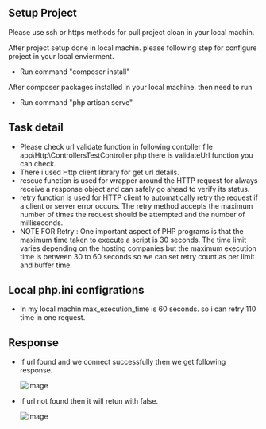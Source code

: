 ## Setup Project

Please use ssh or https methods for pull project cloan in your local machin.

After project setup done in local machin. please following step for configure project in your local envierment.

- Run command "composer install"

After composer packages installed in your local machine. then need to run 

- Run command "php artisan serve"

## Task detail

- Please check url validate function in following contoller file app\Http\ControllersTestController.php there is validateUrl function you can check.
- There i used Http client library for get url details.
- rescue function is used for wrapper around the HTTP request for always receive a response object and can safely go ahead to verify its status.
- retry function is used for HTTP client to automatically retry the request if a client or server error occurs.  The retry method accepts the maximum number of times the request should be attempted and the number of milliseconds.
- NOTE FOR Retry : One important aspect of PHP programs is that the maximum time taken to execute a script is 30 seconds. The time limit varies depending on the hosting companies but the maximum execution time is between 30 to 60 seconds so we can set retry count as per limit and buffer time.

## Local php.ini configrations 
- In my local machin max_execution_time is 60 seconds. so i can retry 110 time in one request.

## Response

- If url found and we connect successfully then we get following response.

  ![image](https://user-images.githubusercontent.com/118823606/209770657-44210724-6956-4f8b-b52e-087102236c1a.png)


- If url not found then it will retun with false.

  ![image](https://user-images.githubusercontent.com/118823606/209770727-6aaa2bf4-2292-44b1-8193-3ff5669c0878.png)


